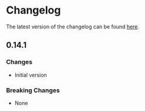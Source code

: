 # Changelog

The latest version of the changelog can be found [here](https://github.com/Azure/bicep-registry-modules/blob/main/avm/res/service-bus/namespace/CHANGELOG.md).

## 0.14.1

### Changes

- Initial version

### Breaking Changes

- None
